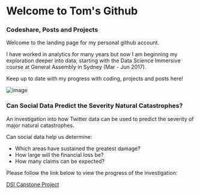 # Welcome to Tom's Github

### Codeshare, Posts and Projects

Welcome to the landing page for my personal github account.

I have worked in analytics for many years but now I am beginning my exploration deeper into data, starting with the Data Science Immersive course at General Assembly in Sydney (Mar - Jun 2017).

Keep up to date with my progress with coding, projects and posts here!

![image](https://media.giphy.com/media/3o7TKOrTKTwdIFBi2k/giphy.gif)

### Can Social Data Predict the Severity Natural Catastrophes?

An investigation into how Twitter data can be used to predict the severity of major natural catastrophes.

Can social data help us determine:
- Which areas have sustained the greatest damage?
- How large will the financial loss be?
- How many claims can be expected?

Please follow the link below to view the progress of the investigation:

[DSI Capstone Project](/capstone/index.md)
